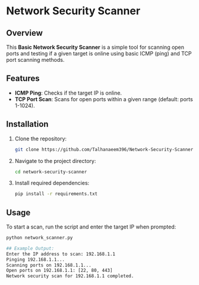 # Network Security Scanner

## Overview

This **Basic Network Security Scanner** is a simple tool for scanning open ports and testing if a given target is online using basic ICMP (ping) and TCP port scanning methods.

## Features

- **ICMP Ping**: Checks if the target IP is online.
- **TCP Port Scan**: Scans for open ports within a given range (default: ports 1-1024).

## Installation

1. Clone the repository:
   ```bash
   git clone https://github.com/Talhanaeem396/Network-Security-Scanner.git

2. Navigate to the project directory:
   ```bash
   cd network-security-scanner

3. Install required dependencies:
   ```bash
   pip install -r requirements.txt


## Usage
To start a scan, run the script and enter the target IP when prompted:
   ```bash
   python network_scanner.py

## Example Output:
Enter the IP address to scan: 192.168.1.1
Pinging 192.168.1.1...
Scanning ports on 192.168.1.1...
Open ports on 192.168.1.1: [22, 80, 443]
Network security scan for 192.168.1.1 completed.

